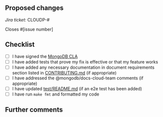 <!--
Thanks for contributing to MongoDB Atlas CLI Plugin Kubernetes!

Before you submit your pull request, please review our contribution guidelines:
https://github.com/mongodb/atlas-cli-plugin-kubernetes/blob/master/CONTRIBUTING.md

Please fill out the information below to help speed up the review process
and getting you pull request merged!
-->

## Proposed changes

<!-- 
Describe the big picture of your changes here and communicate why we should accept this pull request.
If it fixes a bug or resolves a feature request, be sure to link to that issue. 
-->

_Jira ticket:_ CLOUDP-#

<!--
What Atlas CLI Plugin Kubernetes issue does this PR address? (for example, #1234), remove this section if none.
-->

Closes #[issue number]

## Checklist

<!--
Check the boxes that apply. If you're unsure about any of them, don't hesitate to ask!
We're here to help! This is simply a reminder of what we are going to look for before merging your code.
-->

- [ ] I have signed the [MongoDB CLA](https://www.mongodb.com/legal/contributor-agreement)
- [ ] I have added tests that prove my fix is effective or that my feature works
- [ ] I have added any necessary documentation in document requirements section listed in [CONTRIBUTING.md](https://github.com/mongodb/atlas-cli-plugin-kubernetes/blob/master/CONTRIBUTING.md) (if appropriate)
- [ ] I have addressed the @mongodb/docs-cloud-team comments (if appropriate)
- [ ] I have updated [test/README.md](https://github.com/mongodb/mongodb-atlas-cli/blob/master/test/README.md) (if an e2e test has been added)
- [ ] I have run `make fmt` and formatted my code

## Further comments

<!--
If this is a relatively large or complex change, kick off the discussion by explaining why you chose the solution you did and what alternatives you considered, etc.

Alternatively, if this is a very minor, and self-explanatory change, feel free to remove this section.
-->
